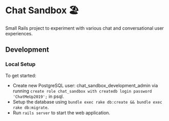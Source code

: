 # Chat Sandbox 🏖

Small Rails project to experiment with various chat and conversational user experiences.

## Development

### Local Setup

To get started:

- Create new PostgreSQL user: chat_sandbox_development_admin via running `create role chat_sandbox with createdb login password 'ChatMeUp2019';` in psql.
- Setup the database using `bundle exec rake db:create && bundle exec rake db:migrate`.
- Run `rails server` to start the web application.
